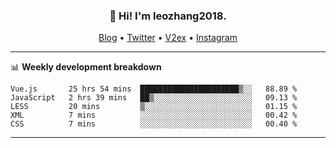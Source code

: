 <h3 align="center">👋 Hi! I'm leozhang2018.</h3>
<p align="center">
  <a href="https://leozhang2018.me">Blog</a> •
  <a href="https://twitter.com/leozhang2018">Twitter</a> •
  <a href="https://www.v2ex.com/member/leozhang">V2ex</a> •
  <a href="https://www.instagram.com/leozhanghere">Instagram</a>
</p>

-------

📊 **Weekly development breakdown**
<!--START_SECTION:waka-->

```text
Vue.js       25 hrs 54 mins  ██████████████████████▒░░   88.89 %
JavaScript   2 hrs 39 mins   ██▒░░░░░░░░░░░░░░░░░░░░░░   09.13 %
LESS         20 mins         ▒░░░░░░░░░░░░░░░░░░░░░░░░   01.15 %
XML          7 mins          ░░░░░░░░░░░░░░░░░░░░░░░░░   00.42 %
CSS          7 mins          ░░░░░░░░░░░░░░░░░░░░░░░░░   00.40 %
```

<!--END_SECTION:waka-->
-------

